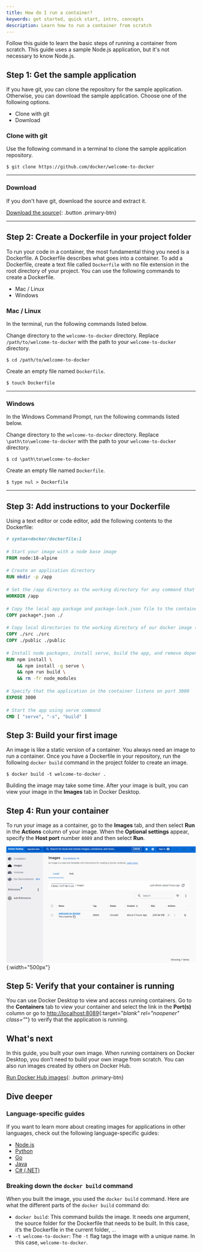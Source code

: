```yaml
---
title: How do I run a container?
keywords: get started, quick start, intro, concepts
description: Learn how to run a container from scratch
---
```


Follow this guide to learn the basic steps of running a container from scratch. This guide uses a sample Node.js application, but it's not necessary to know Node.js.

## Step 1: Get the sample application

If you have git, you can clone the repository for the sample application. Otherwise, you can download the sample application. Choose one of the following options.

   <ul class="nav nav-tabs">
     <li class="active"><a data-toggle="tab" data-target="#git">Clone with git</a></li>
     <li><a data-toggle="tab" data-target="#download">Download</a></li>
   </ul>
  <div class="tab-content">
  <div id="git" class="tab-pane fade in active" markdown="1">

### Clone with git

Use the following command in a terminal to clone the sample application repository.

```console
$ git clone https://github.com/docker/welcome-to-docker
```

   <hr>
  </div>
  <div id="download" class="tab-pane fade" markdown="1">

### Download

If you don't have git, download the source and extract it.

[Download the source](https://github.com/docker/welcome-to-docker/archive/refs/heads/main.zip){: .button .primary-btn}

   <hr>
  </div>
  </div>

## Step 2: Create a Dockerfile in your project folder

To run your code in a container, the most fundamental thing you need is a Dockerfile. A Dockerfile describes what goes into a container. To add a Dockerfile, create a text file called `Dockerfile` with no file extension in the root directory of your project. You can use the following commands to create a Dockerfile.

   <ul class="nav nav-tabs">
     <li class="active"><a data-toggle="tab" data-target="#mac-linux">Mac / Linux</a></li>
     <li><a data-toggle="tab" data-target="#windows">Windows</a></li>
   </ul>
   <div class="tab-content">
   <div id="mac-linux" class="tab-pane fade in active" markdown="1">

### Mac / Linux

In the terminal, run the following commands listed below.

Change directory to the `welcome-to-docker` directory. Replace `/path/to/welcome-to-docker` with the path to your `welcome-to-docker` directory.
```console
$ cd /path/to/welcome-to-docker
```
Create an empty file named `Dockerfile`.
```console
$ touch Dockerfile
```

   <hr>
   </div>
   <div id="windows" class="tab-pane fade" markdown="1">

### Windows

In the Windows Command Prompt, run the following commands listed below.

Change directory to the `welcome-to-docker` directory. Replace `\path\to\welcome-to-docker` with the path to your `welcome-to-docker` directory.

```console
$ cd \path\to\welcome-to-docker
```
Create an empty file named `Dockerfile`.
```console
$ type nul > Dockerfile
```

   <hr>
   </div>
   </div>

## Step 3: Add instructions to your Dockerfile

Using a text editor or code editor, add the following contents to the Dockerfile:

```dockerfile
# syntax=docker/dockerfile:1

# Start your image with a node base image
FROM node:18-alpine

# Create an application directory
RUN mkdir -p /app

# Set the /app directory as the working directory for any command that follows
WORKDIR /app

# Copy the local app package and package-lock.json file to the container
COPY package*.json ./

# Copy local directories to the working directory of our docker image (/app)
COPY ./src ./src
COPY ./public ./public

# Install node packages, install serve, build the app, and remove dependencies at the end
RUN npm install \
    && npm install -g serve \
    && npm run build \
    && rm -fr node_modules

# Specify that the application in the container listens on port 3000
EXPOSE 3000

# Start the app using serve command
CMD [ "serve", "-s", "build" ]
```

## Step 3: Build your first image

An image is like a static version of a container. You always need an image to run a container. Once you have a Dockerfile in your repository, run the following `docker build` command in the project folder to create an image.

```console
$ docker build -t welcome-to-docker .
```

Building the image may take some time. After your image is built, you can view your image in the **Images** tab in Docker Desktop.

## Step 4: Run your container

To run your image as a container, go to the **Images** tab, and then select **Run** in the **Actions** column of your image. When the **Optional settings** appear, specify the **Host port** number `8089` and then select **Run**.

![Running an image in Docker Desktop](images/getting-started-run-image.gif){:width="500px"}

## Step 5: Verify that your container is running

You can use Docker Desktop to view and access running containers. Go to the **Containers** tab to view your container and select the link in the **Port(s)** column or go to [http://localhost:8089](http://localhost:8089){:target="_blank" rel="noopener" class="_"} to verify that the application is running.

## What's next

In this guide, you built your own image. When running containers on Docker Desktop, you don’t need to build your own image from scratch. You can also run images created by others on Docker Hub.

[Run Docker Hub images](./run-docker-hub-images.md){: .button .primary-btn}

## Dive deeper

### Language-specific guides

If you want to learn more about creating images for applications in other languages, check out the following language-specific guides:
 - [Node.js](../language/nodejs/index.md)
 - [Python](../language/python/index.md)
 - [Go](../language/golang/index.md)
 - [Java](../language/java/index.md)
 - [C# (.NET)](../language/dotnet/index.md)

### Breaking down the `docker build` command

When you built the image, you used the `docker build` command. Here are what the different parts of the `docker build` command do:
 - `docker build`: This command builds the image. It needs one argument, the source folder for the Dockerfile that needs to be built. In this case, it’s the Dockerfile in the current folder, `.`.
 - `-t welcome-to-docker`: The `-t` flag tags the image with a unique name. In this case, `welcome-to-docker`.

